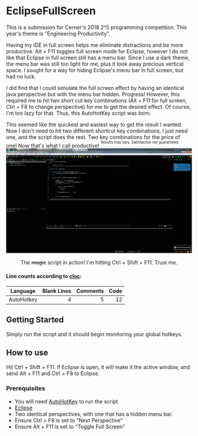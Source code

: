 # EclipseFullScreen

This is a submission for Cerner's 2018 2^5 programming competition. This year's theme is "Engineering Productivity".

 Having my IDE in full screen helps me eliminate distractions and be more productive. Alt + F11 toggles full screen mode for Eclipse, however I do not like that Eclipse in full screen still has a menu bar. Since I use a dark theme, the menu bar was still too light for me, plus it took away precious vertical space. I sought for a way for hiding Eclipse's menu bar in full screen, but had no luck.

 I did find that I could simulate the full screen effect by having an identical java perspective but with the menu bar hidden. Progress! However, this required me to hit two short cut key combinations (Alt + F11 for full screen, Ctrl + F8 to change perspective) for me to get the desired effect. Of course, I'm too lazy for that. Thus, this AutoHotKey script was born.

 This seemed like the quickest and easiest way to get the result I wanted. Now I don't need to hit two different shortcut key combinations, I just need one, and the script does the rest. Two key combinations for the price of one! Now that's what I call productive! <sup><sup>Results may vary. Satisfaction not guaranteed.</sup></sup>
 ![Context Menu](../images/EclipseFullScreenToggle.gif "Magic")
<p align="center">
The <s>magic</s> script in action! I'm hitting Ctrl + Shift + F11. Trust me.
</p>

#### Line counts according to [cloc](https://github.com/AlDanial/cloc):

| Language | Blank Lines | Comments | Code |
| --- | ---: | ---: | ---: |
| AutoHotkey | 4 | 5 | 12 |

## Getting Started
Simply run the script and it should begin monitoring your global hotkeys.

## How to use
Hit Ctrl + Shift + F11. If Eclipse is open, it will make it the active window, and send Alt + F11 and Ctrl + F8 to Eclipse.

### Prerequisites

 * You will need [AutoHotKey](https://autohotkey.com/) to run the script.
 * [Eclipse](https://www.eclipse.org/downloads/)
 * Two identical perspectives, with one that has a hidden menu bar.
 * Ensure Ctrl + F8 is set to "Next Perspective"
 * Ensure Alt + F11 is set to "Toggle Full Screen"
